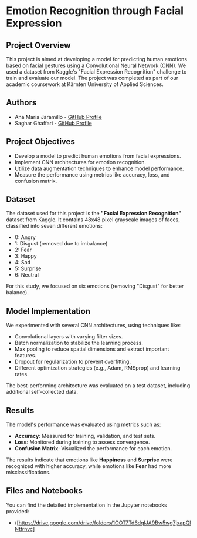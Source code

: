 # Emotion Recognition through Facial Expression

## Project Overview
This project is aimed at developing a model for predicting human emotions based on facial gestures using a Convolutional Neural Network (CNN). We used a dataset from Kaggle's "Facial Expression Recognition" challenge to train and evaluate our model. The project was completed as part of our academic coursework at Kärnten University of Applied Sciences.

## Authors
- Ana Maria Jaramillo - [GitHub Profile](https://github.com/Anmjaramillo412)
- Saghar Ghaffari - [GitHub Profile](https://github.com/Saghar1261)

## Project Objectives
- Develop a model to predict human emotions from facial expressions.
- Implement CNN architectures for emotion recognition.
- Utilize data augmentation techniques to enhance model performance.
- Measure the performance using metrics like accuracy, loss, and confusion matrix.

## Dataset
The dataset used for this project is the **"Facial Expression Recognition"** dataset from Kaggle. It contains 48x48 pixel grayscale images of faces, classified into seven different emotions:
- 0: Angry
- 1: Disgust (removed due to imbalance)
- 2: Fear
- 3: Happy
- 4: Sad
- 5: Surprise
- 6: Neutral

For this study, we focused on six emotions (removing "Disgust" for better balance).

## Model Implementation
We experimented with several CNN architectures, using techniques like:
- Convolutional layers with varying filter sizes.
- Batch normalization to stabilize the learning process.
- Max pooling to reduce spatial dimensions and extract important features.
- Dropout for regularization to prevent overfitting.
- Different optimization strategies (e.g., Adam, RMSprop) and learning rates.

The best-performing architecture was evaluated on a test dataset, including additional self-collected data.

## Results
The model's performance was evaluated using metrics such as:
- **Accuracy**: Measured for training, validation, and test sets.
- **Loss**: Monitored during training to assess convergence.
- **Confusion Matrix**: Visualized the performance for each emotion.

The results indicate that emotions like **Happiness** and **Surprise** were recognized with higher accuracy, while emotions like **Fear** had more misclassifications.

## Files and Notebooks
You can find the detailed implementation in the Jupyter notebooks provided:
- ([https://drive.google.com/drive/folders/1OOT7Td6dqIJA9Bw5wg7jxapQlNttrnvc]

